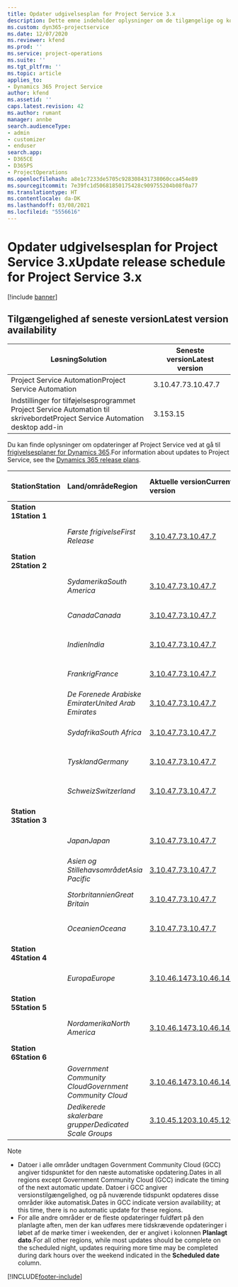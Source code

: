 ```yaml
---
title: Opdater udgivelsesplan for Project Service 3.x
description: Dette emne indeholder oplysninger om de tilgængelige og kommende udgivelser af Dynamics 365 Project Service Automation.
ms.custom: dyn365-projectservice
ms.date: 12/07/2020
ms.reviewer: kfend
ms.prod: ''
ms.service: project-operations
ms.suite: ''
ms.tgt_pltfrm: ''
ms.topic: article
applies_to:
- Dynamics 365 Project Service
author: kfend
ms.assetid: ''
caps.latest.revision: 42
ms.author: rumant
manager: annbe
search.audienceType:
- admin
- customizer
- enduser
search.app:
- D365CE
- D365PS
- ProjectOperations
ms.openlocfilehash: a8e1c7233de5705c928308431738060cca454e89
ms.sourcegitcommit: 7e39fc1d50681850175428c909755204b08f0a77
ms.translationtype: HT
ms.contentlocale: da-DK
ms.lasthandoff: 03/08/2021
ms.locfileid: "5556616"
---
```

# <a name="update-release-schedule-for-project-service-3x"></a><span data-ttu-id="ab6ee-103">Opdater udgivelsesplan for Project Service 3.x</span><span class="sxs-lookup"><span data-stu-id="ab6ee-103">Update release schedule for Project Service 3.x</span></span>

[!include [banner](../includes/psa-now-project-operations.md)]

## <a name="latest-version-availability"></a><span data-ttu-id="ab6ee-104">Tilgængelighed af seneste version</span><span class="sxs-lookup"><span data-stu-id="ab6ee-104">Latest version availability</span></span>

| <span data-ttu-id="ab6ee-105">Løsning</span><span class="sxs-lookup"><span data-stu-id="ab6ee-105">Solution</span></span>  | <span data-ttu-id="ab6ee-106">Seneste version</span><span class="sxs-lookup"><span data-stu-id="ab6ee-106">Latest version</span></span> |
|-------|----|
| <span data-ttu-id="ab6ee-107">Project Service Automation</span><span class="sxs-lookup"><span data-stu-id="ab6ee-107">Project Service Automation</span></span>    | <span data-ttu-id="ab6ee-108">3.10.47.7</span><span class="sxs-lookup"><span data-stu-id="ab6ee-108">3.10.47.7</span></span> |
| <span data-ttu-id="ab6ee-109">Indstillinger for tilføjelsesprogrammet Project Service Automation til skrivebordet</span><span class="sxs-lookup"><span data-stu-id="ab6ee-109">Project Service Automation desktop add-in</span></span>                | <span data-ttu-id="ab6ee-110">3.15</span><span class="sxs-lookup"><span data-stu-id="ab6ee-110">3.15</span></span>          |

<span data-ttu-id="ab6ee-111">Du kan finde oplysninger om opdateringer af Project Service ved at gå til [frigivelsesplaner for Dynamics 365](https://docs.microsoft.com/dynamics365/release-plans/).</span><span class="sxs-lookup"><span data-stu-id="ab6ee-111">For information about updates to Project Service, see the [Dynamics 365 release plans](https://docs.microsoft.com/dynamics365/release-plans/).</span></span> 

| <span data-ttu-id="ab6ee-112">Station</span><span class="sxs-lookup"><span data-stu-id="ab6ee-112">Station</span></span>  | <span data-ttu-id="ab6ee-113">Land/område</span><span class="sxs-lookup"><span data-stu-id="ab6ee-113">Region</span></span> | <span data-ttu-id="ab6ee-114">Aktuelle version</span><span class="sxs-lookup"><span data-stu-id="ab6ee-114">Current version</span></span> | <span data-ttu-id="ab6ee-115">Næste version</span><span class="sxs-lookup"><span data-stu-id="ab6ee-115">Next version</span></span> |  <span data-ttu-id="ab6ee-116">Planlagt dato</span><span class="sxs-lookup"><span data-stu-id="ab6ee-116">Scheduled date</span></span>
| :---   | :---   | :---   | :---   |:---   |         
|<span data-ttu-id="ab6ee-117"><strong>Station 1</strong></span><span class="sxs-lookup"><span data-stu-id="ab6ee-117"><strong>Station 1</strong></span></span> | |  |  | |
| | <span data-ttu-id="ab6ee-118"><i>Første frigivelse</i></span><span class="sxs-lookup"><span data-stu-id="ab6ee-118"><i>First Release</i></span></span> | [<span data-ttu-id="ab6ee-119">3.10.47.7</span><span class="sxs-lookup"><span data-stu-id="ab6ee-119">3.10.47.7</span></span>](whats-new-ur-29.md) | <span data-ttu-id="ab6ee-120">TBD</span><span class="sxs-lookup"><span data-stu-id="ab6ee-120">TBD</span></span> | <span data-ttu-id="ab6ee-121">2. april 2021</span><span class="sxs-lookup"><span data-stu-id="ab6ee-121">April 2, 2021</span></span>
|<span data-ttu-id="ab6ee-122"><strong>Station 2</strong></span><span class="sxs-lookup"><span data-stu-id="ab6ee-122"><strong>Station 2</strong></span></span> | |  |  | |
| | <span data-ttu-id="ab6ee-123"><i>Sydamerika</i></span><span class="sxs-lookup"><span data-stu-id="ab6ee-123"><i>South America</i></span></span> | [<span data-ttu-id="ab6ee-124">3.10.47.7</span><span class="sxs-lookup"><span data-stu-id="ab6ee-124">3.10.47.7</span></span>](whats-new-ur-29.md) | <span data-ttu-id="ab6ee-125">TBD</span><span class="sxs-lookup"><span data-stu-id="ab6ee-125">TBD</span></span> | <span data-ttu-id="ab6ee-126">2. april 2021</span><span class="sxs-lookup"><span data-stu-id="ab6ee-126">April 2, 2021</span></span>
| | <span data-ttu-id="ab6ee-127"><i>Canada</i></span><span class="sxs-lookup"><span data-stu-id="ab6ee-127"><i>Canada</i></span></span> | [<span data-ttu-id="ab6ee-128">3.10.47.7</span><span class="sxs-lookup"><span data-stu-id="ab6ee-128">3.10.47.7</span></span>](whats-new-ur-29.md) | <span data-ttu-id="ab6ee-129">TBD</span><span class="sxs-lookup"><span data-stu-id="ab6ee-129">TBD</span></span> | <span data-ttu-id="ab6ee-130">2. april 2021</span><span class="sxs-lookup"><span data-stu-id="ab6ee-130">April 2, 2021</span></span>
| | <span data-ttu-id="ab6ee-131"><i>Indien</i></span><span class="sxs-lookup"><span data-stu-id="ab6ee-131"><i>India</i></span></span> | [<span data-ttu-id="ab6ee-132">3.10.47.7</span><span class="sxs-lookup"><span data-stu-id="ab6ee-132">3.10.47.7</span></span>](whats-new-ur-29.md) | <span data-ttu-id="ab6ee-133">TBD</span><span class="sxs-lookup"><span data-stu-id="ab6ee-133">TBD</span></span> | <span data-ttu-id="ab6ee-134">2. april 2021</span><span class="sxs-lookup"><span data-stu-id="ab6ee-134">April 2, 2021</span></span>
| | <span data-ttu-id="ab6ee-135"><i>Frankrig</i></span><span class="sxs-lookup"><span data-stu-id="ab6ee-135"><i>France</i></span></span> | [<span data-ttu-id="ab6ee-136">3.10.47.7</span><span class="sxs-lookup"><span data-stu-id="ab6ee-136">3.10.47.7</span></span>](whats-new-ur-29.md) | <span data-ttu-id="ab6ee-137">TBD</span><span class="sxs-lookup"><span data-stu-id="ab6ee-137">TBD</span></span> | <span data-ttu-id="ab6ee-138">2. april 2021</span><span class="sxs-lookup"><span data-stu-id="ab6ee-138">April 2, 2021</span></span>
| | <span data-ttu-id="ab6ee-139"><i>De Forenede Arabiske Emirater</i></span><span class="sxs-lookup"><span data-stu-id="ab6ee-139"><i>United Arab Emirates</i></span></span> | [<span data-ttu-id="ab6ee-140">3.10.47.7</span><span class="sxs-lookup"><span data-stu-id="ab6ee-140">3.10.47.7</span></span>](whats-new-ur-29.md) | <span data-ttu-id="ab6ee-141">TBD</span><span class="sxs-lookup"><span data-stu-id="ab6ee-141">TBD</span></span> | <span data-ttu-id="ab6ee-142">2. april 2021</span><span class="sxs-lookup"><span data-stu-id="ab6ee-142">April 2, 2021</span></span>
| | <span data-ttu-id="ab6ee-143"><i>Sydafrika</i></span><span class="sxs-lookup"><span data-stu-id="ab6ee-143"><i>South Africa</i></span></span> | [<span data-ttu-id="ab6ee-144">3.10.47.7</span><span class="sxs-lookup"><span data-stu-id="ab6ee-144">3.10.47.7</span></span>](whats-new-ur-29.md) | <span data-ttu-id="ab6ee-145">TBD</span><span class="sxs-lookup"><span data-stu-id="ab6ee-145">TBD</span></span> | <span data-ttu-id="ab6ee-146">2. april 2021</span><span class="sxs-lookup"><span data-stu-id="ab6ee-146">April 2, 2021</span></span>
| | <span data-ttu-id="ab6ee-147"><i>Tyskland</i></span><span class="sxs-lookup"><span data-stu-id="ab6ee-147"><i>Germany</i></span></span> | [<span data-ttu-id="ab6ee-148">3.10.47.7</span><span class="sxs-lookup"><span data-stu-id="ab6ee-148">3.10.47.7</span></span>](whats-new-ur-29.md) | <span data-ttu-id="ab6ee-149">TBD</span><span class="sxs-lookup"><span data-stu-id="ab6ee-149">TBD</span></span> | <span data-ttu-id="ab6ee-150">2. april 2021</span><span class="sxs-lookup"><span data-stu-id="ab6ee-150">April 2, 2021</span></span>
| | <span data-ttu-id="ab6ee-151"><i>Schweiz</i></span><span class="sxs-lookup"><span data-stu-id="ab6ee-151"><i>Switzerland</i></span></span> | [<span data-ttu-id="ab6ee-152">3.10.47.7</span><span class="sxs-lookup"><span data-stu-id="ab6ee-152">3.10.47.7</span></span>](whats-new-ur-29.md) | <span data-ttu-id="ab6ee-153">TBD</span><span class="sxs-lookup"><span data-stu-id="ab6ee-153">TBD</span></span> | <span data-ttu-id="ab6ee-154">2. april 2021</span><span class="sxs-lookup"><span data-stu-id="ab6ee-154">April 2, 2021</span></span>
|<span data-ttu-id="ab6ee-155"><strong>Station 3</strong></span><span class="sxs-lookup"><span data-stu-id="ab6ee-155"><strong>Station 3</strong></span></span> | |  |  | |
| | <span data-ttu-id="ab6ee-156"><i>Japan</i></span><span class="sxs-lookup"><span data-stu-id="ab6ee-156"><i>Japan</i></span></span> | [<span data-ttu-id="ab6ee-157">3.10.47.7</span><span class="sxs-lookup"><span data-stu-id="ab6ee-157">3.10.47.7</span></span>](whats-new-ur-29.md) | <span data-ttu-id="ab6ee-158">TBD</span><span class="sxs-lookup"><span data-stu-id="ab6ee-158">TBD</span></span> | <span data-ttu-id="ab6ee-159">9. april 2021</span><span class="sxs-lookup"><span data-stu-id="ab6ee-159">April 9, 2021</span></span>
| | <span data-ttu-id="ab6ee-160"><i>Asien og Stillehavsområdet</i></span><span class="sxs-lookup"><span data-stu-id="ab6ee-160"><i>Asia Pacific</i></span></span> | [<span data-ttu-id="ab6ee-161">3.10.47.7</span><span class="sxs-lookup"><span data-stu-id="ab6ee-161">3.10.47.7</span></span>](whats-new-ur-29.md) | <span data-ttu-id="ab6ee-162">TBD</span><span class="sxs-lookup"><span data-stu-id="ab6ee-162">TBD</span></span> | <span data-ttu-id="ab6ee-163">9. april 2021</span><span class="sxs-lookup"><span data-stu-id="ab6ee-163">April 9, 2021</span></span>
| | <span data-ttu-id="ab6ee-164"><i>Storbritannien</i></span><span class="sxs-lookup"><span data-stu-id="ab6ee-164"><i>Great Britain</i></span></span> | [<span data-ttu-id="ab6ee-165">3.10.47.7</span><span class="sxs-lookup"><span data-stu-id="ab6ee-165">3.10.47.7</span></span>](whats-new-ur-29.md) | <span data-ttu-id="ab6ee-166">TBD</span><span class="sxs-lookup"><span data-stu-id="ab6ee-166">TBD</span></span> | <span data-ttu-id="ab6ee-167">9. april 2021</span><span class="sxs-lookup"><span data-stu-id="ab6ee-167">April 9, 2021</span></span>
| | <span data-ttu-id="ab6ee-168"><i>Oceanien</i></span><span class="sxs-lookup"><span data-stu-id="ab6ee-168"><i>Oceana</i></span></span> | [<span data-ttu-id="ab6ee-169">3.10.47.7</span><span class="sxs-lookup"><span data-stu-id="ab6ee-169">3.10.47.7</span></span>](whats-new-ur-29.md) | <span data-ttu-id="ab6ee-170">TBD</span><span class="sxs-lookup"><span data-stu-id="ab6ee-170">TBD</span></span> | <span data-ttu-id="ab6ee-171">9. april 2021</span><span class="sxs-lookup"><span data-stu-id="ab6ee-171">April 9, 2021</span></span>
|<span data-ttu-id="ab6ee-172"><strong>Station 4</strong></span><span class="sxs-lookup"><span data-stu-id="ab6ee-172"><strong>Station 4</strong></span></span> | |  |  | |
| | <span data-ttu-id="ab6ee-173"><i>Europa</i></span><span class="sxs-lookup"><span data-stu-id="ab6ee-173"><i>Europe</i></span></span> | [<span data-ttu-id="ab6ee-174">3.10.46.147</span><span class="sxs-lookup"><span data-stu-id="ab6ee-174">3.10.46.147</span></span>](whats-new-ur-28-6.md) | [<span data-ttu-id="ab6ee-175">3.10.47.7</span><span class="sxs-lookup"><span data-stu-id="ab6ee-175">3.10.47.7</span></span>](whats-new-ur-29.md) | <span data-ttu-id="ab6ee-176">12. marts 2021</span><span class="sxs-lookup"><span data-stu-id="ab6ee-176">March 12, 2021</span></span>
|<span data-ttu-id="ab6ee-177"><strong>Station 5</strong></span><span class="sxs-lookup"><span data-stu-id="ab6ee-177"><strong>Station 5</strong></span></span> | |  |  | |
| | <span data-ttu-id="ab6ee-178"><i>Nordamerika</i></span><span class="sxs-lookup"><span data-stu-id="ab6ee-178"><i>North America</i></span></span> | [<span data-ttu-id="ab6ee-179">3.10.46.147</span><span class="sxs-lookup"><span data-stu-id="ab6ee-179">3.10.46.147</span></span>](whats-new-ur-28-6.md) | [<span data-ttu-id="ab6ee-180">3.10.47.7</span><span class="sxs-lookup"><span data-stu-id="ab6ee-180">3.10.47.7</span></span>](whats-new-ur-29.md) | <span data-ttu-id="ab6ee-181">19. marts 2021</span><span class="sxs-lookup"><span data-stu-id="ab6ee-181">March 19, 2021</span></span>
|<span data-ttu-id="ab6ee-182"><strong>Station 6</strong></span><span class="sxs-lookup"><span data-stu-id="ab6ee-182"><strong>Station 6</strong></span></span> | |  |  | |
| | <span data-ttu-id="ab6ee-183"><i>Government Community Cloud</i></span><span class="sxs-lookup"><span data-stu-id="ab6ee-183"><i>Government Community Cloud</i></span></span> | [<span data-ttu-id="ab6ee-184">3.10.46.147</span><span class="sxs-lookup"><span data-stu-id="ab6ee-184">3.10.46.147</span></span>](whats-new-ur-28-6.md) | [<span data-ttu-id="ab6ee-185">3.10.47.7</span><span class="sxs-lookup"><span data-stu-id="ab6ee-185">3.10.47.7</span></span>](whats-new-ur-29.md) | <span data-ttu-id="ab6ee-186">19. marts 2021</span><span class="sxs-lookup"><span data-stu-id="ab6ee-186">March 19, 2021</span></span>
| | <span data-ttu-id="ab6ee-187"><i>Dedikerede skalerbare grupper</i></span><span class="sxs-lookup"><span data-stu-id="ab6ee-187"><i>Dedicated Scale Groups</i></span></span> | [<span data-ttu-id="ab6ee-188">3.10.45.120</span><span class="sxs-lookup"><span data-stu-id="ab6ee-188">3.10.45.120</span></span>](whats-new-ur-27-6.md) | [<span data-ttu-id="ab6ee-189">3.10.46.147</span><span class="sxs-lookup"><span data-stu-id="ab6ee-189">3.10.46.147</span></span>](whats-new-ur-28-6.md) | <span data-ttu-id="ab6ee-190">05. marts 2021</span><span class="sxs-lookup"><span data-stu-id="ab6ee-190">March 05, 2021</span></span>

>[!Note]
> - <span data-ttu-id="ab6ee-191">Datoer i alle områder undtagen Government Community Cloud (GCC) angiver tidspunktet for den næste automatiske opdatering.</span><span class="sxs-lookup"><span data-stu-id="ab6ee-191">Dates in all regions except Government Community Cloud (GCC) indicate the timing of the next automatic update.</span></span> <span data-ttu-id="ab6ee-192">Datoer i GCC angiver versionstilgængelighed, og på nuværende tidspunkt opdateres disse områder ikke automatisk.</span><span class="sxs-lookup"><span data-stu-id="ab6ee-192">Dates in GCC indicate version availability; at this time, there is no automatic update for these regions.</span></span>
> - <span data-ttu-id="ab6ee-193">For alle andre områder er de fleste opdateringer fuldført på den planlagte aften, men der kan udføres mere tidskrævende opdateringer i løbet af de mørke timer i weekenden, der er angivet i kolonnen **Planlagt dato**.</span><span class="sxs-lookup"><span data-stu-id="ab6ee-193">For all other regions, while most updates should be complete on the scheduled night, updates requiring more time may be completed during dark hours over the weekend indicated in the **Scheduled date** column.</span></span>


[!INCLUDE[footer-include](../includes/footer-banner.md)]
